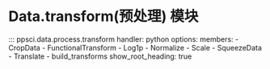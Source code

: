 # Data.transform(预处理) 模块

::: ppsci.data.process.transform
    handler: python
    options:
      members:
        - CropData
        - FunctionalTransform
        - Log1p
        - Normalize
        - Scale
        - SqueezeData
        - Translate
        - build_transforms
      show_root_heading: true
